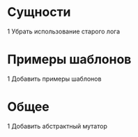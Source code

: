 Сущности
========

1 Убрать использование старого лога


Примеры шаблонов
================

1 Добавить примеры шаблонов


Общее
=====

1 Добавить абстрактный мутатор
